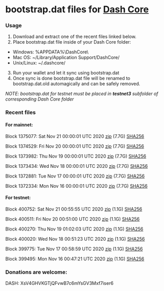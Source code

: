 # bootstrap.dat files for [Dash Core](https://github.com/dashpay/dash)

### Usage

1. Download and extract one of the recent files linked below.
2. Place bootstrap.dat file inside of your Dash Core folder:
 - Windows: %APPDATA%\DashCore\
 - Mac OS: ~/Library/Application Support/DashCore/
 - Unix/Linux: ~/.dashcore/
3. Run your wallet and let it sync using bootstrap.dat
4. Once sync is done bootstrap.dat file will be renamed to bootstrap.dat.old automagically and can be safely removed.

_NOTE: bootstrap.dat for testnet must be placed in **testnet3** subfolder of corresponding Dash Core folder_

### Recent files

#### For mainnet:

Block 1375077: Sat Nov 21 00:00:01 UTC 2020 [zip](https://dash-bootstrap.ams3.digitaloceanspaces.com/mainnet/2020-11-21/bootstrap.dat.zip) (7.7G) [SHA256](https://dash-bootstrap.ams3.digitaloceanspaces.com/mainnet/2020-11-21/sha256.txt)

Block 1374529: Fri Nov 20 00:00:01 UTC 2020 [zip](https://dash-bootstrap.ams3.digitaloceanspaces.com/mainnet/2020-11-20/bootstrap.dat.zip) (7.7G) [SHA256](https://dash-bootstrap.ams3.digitaloceanspaces.com/mainnet/2020-11-20/sha256.txt)

Block 1373982: Thu Nov 19 00:00:01 UTC 2020 [zip](https://dash-bootstrap.ams3.digitaloceanspaces.com/mainnet/2020-11-19/bootstrap.dat.zip) (7.7G) [SHA256](https://dash-bootstrap.ams3.digitaloceanspaces.com/mainnet/2020-11-19/sha256.txt)

Block 1373434: Wed Nov 18 00:00:01 UTC 2020 [zip](https://dash-bootstrap.ams3.digitaloceanspaces.com/mainnet/2020-11-18/bootstrap.dat.zip) (7.7G) [SHA256](https://dash-bootstrap.ams3.digitaloceanspaces.com/mainnet/2020-11-18/sha256.txt)

Block 1372881: Tue Nov 17 00:00:01 UTC 2020 [zip](https://dash-bootstrap.ams3.digitaloceanspaces.com/mainnet/2020-11-17/bootstrap.dat.zip) (7.7G) [SHA256](https://dash-bootstrap.ams3.digitaloceanspaces.com/mainnet/2020-11-17/sha256.txt)

Block 1372334: Mon Nov 16 00:00:01 UTC 2020 [zip](https://dash-bootstrap.ams3.digitaloceanspaces.com/mainnet/2020-11-16/bootstrap.dat.zip) (7.7G) [SHA256](https://dash-bootstrap.ams3.digitaloceanspaces.com/mainnet/2020-11-16/sha256.txt)


#### For testnet:

Block 400752: Sat Nov 21 00:55:55 UTC 2020 [zip](https://dash-bootstrap.ams3.digitaloceanspaces.com/testnet/2020-11-21/bootstrap.dat.zip) (1.1G) [SHA256](https://dash-bootstrap.ams3.digitaloceanspaces.com/testnet/2020-11-21/sha256.txt)

Block 400511: Fri Nov 20 00:51:00 UTC 2020 [zip](https://dash-bootstrap.ams3.digitaloceanspaces.com/testnet/2020-11-20/bootstrap.dat.zip) (1.1G) [SHA256](https://dash-bootstrap.ams3.digitaloceanspaces.com/testnet/2020-11-20/sha256.txt)

Block 400270: Thu Nov 19 01:02:03 UTC 2020 [zip](https://dash-bootstrap.ams3.digitaloceanspaces.com/testnet/2020-11-19/bootstrap.dat.zip) (1.1G) [SHA256](https://dash-bootstrap.ams3.digitaloceanspaces.com/testnet/2020-11-19/sha256.txt)

Block 400020: Wed Nov 18 00:51:23 UTC 2020 [zip](https://dash-bootstrap.ams3.digitaloceanspaces.com/testnet/2020-11-18/bootstrap.dat.zip) (1.1G) [SHA256](https://dash-bootstrap.ams3.digitaloceanspaces.com/testnet/2020-11-18/sha256.txt)

Block 399775: Tue Nov 17 00:58:59 UTC 2020 [zip](https://dash-bootstrap.ams3.digitaloceanspaces.com/testnet/2020-11-17/bootstrap.dat.zip) (1.1G) [SHA256](https://dash-bootstrap.ams3.digitaloceanspaces.com/testnet/2020-11-17/sha256.txt)

Block 399495: Mon Nov 16 00:47:21 UTC 2020 [zip](https://dash-bootstrap.ams3.digitaloceanspaces.com/testnet/2020-11-16/bootstrap.dat.zip) (1.1G) [SHA256](https://dash-bootstrap.ams3.digitaloceanspaces.com/testnet/2020-11-16/sha256.txt)


### Donations are welcome:

DASH: XsV4GHVKGTjQFvwB7c6mYsGV3Mxf7iser6
